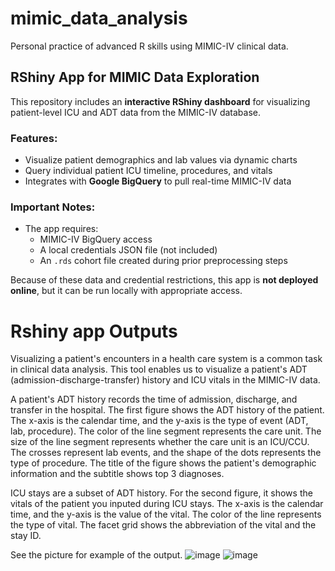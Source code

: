 
# mimic_data_analysis
Personal practice of advanced R skills using MIMIC-IV clinical data.

## RShiny App for MIMIC Data Exploration
This repository includes an **interactive RShiny dashboard** for visualizing patient-level ICU and ADT data from the MIMIC-IV database.

### Features:
- Visualize patient demographics and lab values via dynamic charts
- Query individual patient ICU timeline, procedures, and vitals
- Integrates with **Google BigQuery** to pull real-time MIMIC-IV data

### Important Notes:
- The app requires:
  - MIMIC-IV BigQuery access
  - A local credentials JSON file (not included)
  - An `.rds` cohort file created during prior preprocessing steps

Because of these data and credential restrictions, this app is **not deployed online**, but it can be run locally with appropriate access.  

# Rshiny app Outputs
Visualizing a patient's encounters in a health care system is a common task in clinical data analysis. This tool enables us to visualize a patient's ADT (admission-discharge-transfer) history and ICU vitals in the MIMIC-IV data.

A patient's ADT history records the time of admission, discharge, and transfer in the hospital. The first figure shows the ADT history of the patient. The x-axis is the calendar time, and the y-axis is the type of event (ADT, lab, procedure). The color of the line segment represents the care unit. The size of the line segment represents whether the care unit is an ICU/CCU. The crosses represent lab events, and the shape of the dots represents the type of procedure. The title of the figure shows the patient's demographic information and the subtitle shows top 3 diagnoses.

ICU stays are a subset of ADT history. For the second figure, it shows the vitals of the patient you inputed during ICU stays. The x-axis is the calendar time, and the y-axis is the value of the vital. The color of the line represents the type of vital. The facet grid shows the abbreviation of the vital and the stay ID.

See the picture for example of the output.
![image](https://github.com/user-attachments/assets/cfac51dd-8360-458a-85c7-6688d422acb6)
![image](https://github.com/user-attachments/assets/6c56912b-f7e1-41de-99e7-07e34061c5d6)
